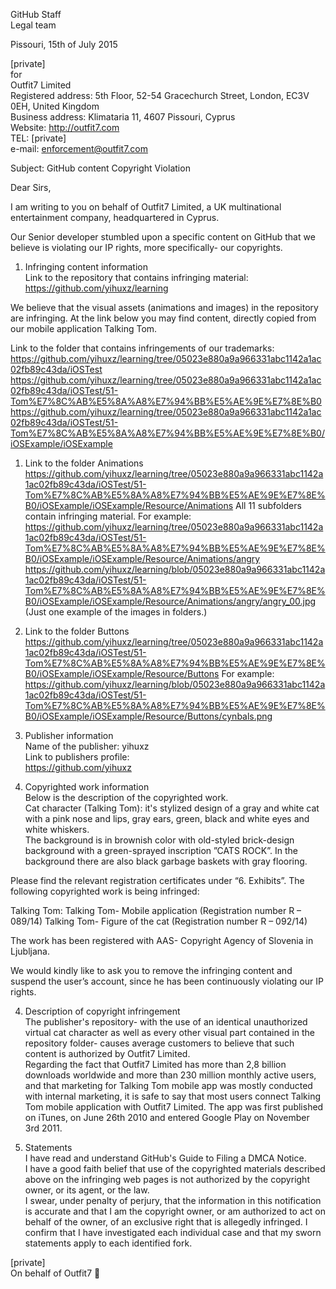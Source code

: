 GitHub Staff  
Legal team  

Pissouri, 15th of July 2015  

[private]  
for  
Outfit7 Limited  
Registered address: 5th Floor, 52-54 Gracechurch Street, London, EC3V 0EH, United Kingdom  
Business address: Klimataria 11, 4607 Pissouri, Cyprus  
Website: http://outfit7.com  
TEL: [private]  
e-mail: enforcement@outfit7.com  

Subject: GitHub content Copyright Violation  

Dear Sirs,  

I am writing to you on behalf of Outfit7 Limited, a UK multinational entertainment company, headquartered in Cyprus.

Our Senior developer stumbled upon a specific content on GitHub that we believe is violating our IP rights, more specifically- our copyrights.

1. Infringing content information  
Link to the repository that contains infringing material:  
https://github.com/yihuxz/learning  

  We believe that the visual assets (animations and images) in the repository are infringing.
  At the link below you may find content, directly copied from our mobile application Talking Tom.

  Link to the folder that contains infringements of our trademarks:
  https://github.com/yihuxz/learning/tree/05023e880a9a966331abc1142a1ac02fb89c43da/iOSTest
  https://github.com/yihuxz/learning/tree/05023e880a9a966331abc1142a1ac02fb89c43da/iOSTest/51-Tom%E7%8C%AB%E5%8A%A8%E7%94%BB%E5%AE%9E%E7%8E%B0
  https://github.com/yihuxz/learning/tree/05023e880a9a966331abc1142a1ac02fb89c43da/iOSTest/51-Tom%E7%8C%AB%E5%8A%A8%E7%94%BB%E5%AE%9E%E7%8E%B0/iOSExample/iOSExample

  1. Link to the folder Animations
  https://github.com/yihuxz/learning/tree/05023e880a9a966331abc1142a1ac02fb89c43da/iOSTest/51-Tom%E7%8C%AB%E5%8A%A8%E7%94%BB%E5%AE%9E%E7%8E%B0/iOSExample/iOSExample/Resource/Animations
  All 11 subfolders contain infringing material.
  For example:
  https://github.com/yihuxz/learning/tree/05023e880a9a966331abc1142a1ac02fb89c43da/iOSTest/51-Tom%E7%8C%AB%E5%8A%A8%E7%94%BB%E5%AE%9E%E7%8E%B0/iOSExample/iOSExample/Resource/Animations/angry
  https://github.com/yihuxz/learning/blob/05023e880a9a966331abc1142a1ac02fb89c43da/iOSTest/51-Tom%E7%8C%AB%E5%8A%A8%E7%94%BB%E5%AE%9E%E7%8E%B0/iOSExample/iOSExample/Resource/Animations/angry/angry_00.jpg   (Just one example of the images in folders.)
  2. Link to the folder Buttons
  https://github.com/yihuxz/learning/tree/05023e880a9a966331abc1142a1ac02fb89c43da/iOSTest/51-Tom%E7%8C%AB%E5%8A%A8%E7%94%BB%E5%AE%9E%E7%8E%B0/iOSExample/iOSExample/Resource/Buttons
  For example:
  https://github.com/yihuxz/learning/blob/05023e880a9a966331abc1142a1ac02fb89c43da/iOSTest/51-Tom%E7%8C%AB%E5%8A%A8%E7%94%BB%E5%AE%9E%E7%8E%B0/iOSExample/iOSExample/Resource/Buttons/cynbals.png

2. Publisher information  
Name of the publisher: yihuxz  
Link to publishers profile:  
https://github.com/yihuxz  

3. Copyrighted work information  
Below is the description of the copyrighted work.  
Cat character (Talking Tom): it's stylized design of a gray and white cat with a pink nose and lips, gray ears, green, black and white eyes and white whiskers.  
The background is in brownish color with old-styled brick-design background with a green-sprayed inscription ”CATS ROCK”. In the background there are also black garbage baskets with gray flooring.

  Please find the relevant registration certificates under “6. Exhibits”.
  The following copyrighted work is being infringed:

  Talking Tom:
  Talking Tom- Mobile application (Registration number R – 089/14)
  Talking Tom- Figure of the cat (Registration number R – 092/14)

  The work has been registered with AAS- Copyright Agency of Slovenia in Ljubljana.

  We would kindly like to ask you to remove the infringing content and suspend the user’s account, since he has been continuously violating our IP rights.

4. Description of copyright infringement  
The publisher's repository- with the use of an identical unauthorized virtual cat character as well as every other visual part contained in the repository folder- causes average customers to believe that such content is authorized by Outfit7 Limited.  
Regarding the fact that Outfit7 Limited has more than 2,8 billion downloads worldwide and more than 230 million monthly active users, and that marketing for Talking Tom mobile app was mostly conducted with internal marketing, it is safe to say that most users connect Talking Tom mobile application with Outfit7 Limited.
The app was first published on iTunes, on June 26th 2010 and entered Google Play on November 3rd 2011.  

5. Statements  
I have read and understand GitHub's Guide to Filing a DMCA Notice.  
I have a good faith belief that use of the copyrighted materials described above on the infringing web pages is not authorized by the copyright owner, or its agent, or the law.  
I swear, under penalty of perjury, that the information in this notification is accurate and that I am the copyright owner, or am authorized to act on behalf of the owner, of an exclusive right that is allegedly infringed.
I confirm that I have investigated each individual case and that my sworn statements apply to each identified fork.  


[private]  
On behalf of Outfit7   
